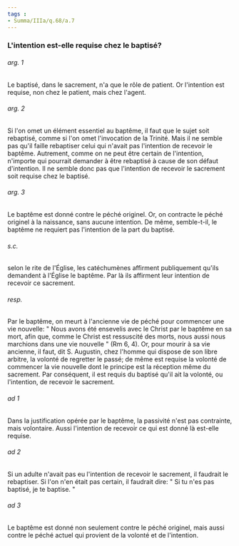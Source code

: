 ```yaml
---
tags : 
- Summa/IIIa/q.68/a.7
---
```


### L'intention est-elle requise chez le baptisé?

###### arg. 1
Le baptisé, dans le sacrement, n'a que le rôle de patient. Or l'intention est requise, non chez le patient, mais chez l'agent. 

###### arg. 2
Si l'on omet un élément essentiel au baptême, il faut que le sujet soit rebaptisé, comme si l'on omet l'invocation de la Trinité. Mais il ne semble pas qu'il faille rebaptiser celui qui n'avait pas l'intention de recevoir le baptême. Autrement, comme on ne peut être certain de l'intention, n'importe qui pourrait demander à être rebaptisé à cause de son défaut d'intention. Il ne semble donc pas que l'intention de recevoir le sacrement soit requise chez le baptisé. 

###### arg. 3
Le baptême est donné contre le péché originel. Or, on contracte le péché originel à la naissance, sans aucune intention. De même, semble-t-il, le baptême ne requiert pas l'intention de la part du baptisé. 

###### s.c.
selon le rite de l'Église, les catéchumènes affirment publiquement qu'ils demandent à l'Église le baptême. Par là ils affirment leur intention de recevoir ce sacrement. 

###### resp.
Par le baptême, on meurt à l'ancienne vie de péché pour commencer une vie nouvelle: " Nous avons été ensevelis avec le Christ par le baptême en sa mort, afin que, comme le Christ est ressuscité des morts, nous aussi nous marchions dans une vie nouvelle " (Rm 6, 4). Or, pour mourir à sa vie ancienne, il faut, dit S. Augustin, chez l'homme qui dispose de son libre arbitre, la volonté de regretter le passé; de même est requise la volonté de commencer la vie nouvelle dont le principe est la réception même du sacrement. Par conséquent, il est requis du baptisé qu'il ait la volonté, ou l'intention, de recevoir le sacrement. 

###### ad 1
Dans la justification opérée par le baptême, la passivité n'est pas contrainte, mais volontaire. Aussi l'intention de recevoir ce qui est donné là est-elle requise. 

###### ad 2
Si un adulte n'avait pas eu l'intention de recevoir le sacrement, il faudrait le rebaptiser. Si l'on n'en était pas certain, il faudrait dire: " Si tu n'es pas baptisé, je te baptise. " 

###### ad 3
Le baptême est donné non seulement contre le péché originel, mais aussi contre le péché actuel qui provient de la volonté et de l'intention. 

